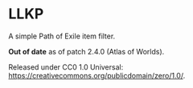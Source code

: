 # LLKP

A simple Path of Exile item filter.

**Out of date** as of patch 2.4.0 (Atlas of Worlds).

Released under CC0 1.0 Universal: https://creativecommons.org/publicdomain/zero/1.0/.
